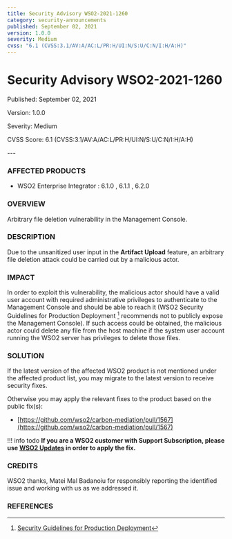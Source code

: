 ```yaml
---
title: Security Advisory WSO2-2021-1260
category: security-announcements
published: September 02, 2021
version: 1.0.0
severity: Medium
cvss: "6.1 (CVSS:3.1/AV:A/AC:L/PR:H/UI:N/S:U/C:N/I:H/A:H)"
---
```


# Security Advisory WSO2-2021-1260

<p class="doc-info">Published: September 02, 2021</p>
<p class="doc-info">Version: 1.0.0</p>
<p class="doc-info">Severity: Medium</p>
<p class="doc-info">CVSS Score: 6.1 (CVSS:3.1/AV:A/AC:L/PR:H/UI:N/S:U/C:N/I:H/A:H)</p>
---

### AFFECTED PRODUCTS
* WSO2 Enterprise Integrator : 6.1.0 , 6.1.1 , 6.2.0


### OVERVIEW
Arbitrary file deletion vulnerability in the Management Console.


### DESCRIPTION
Due to the unsanitized user input in the **Artifact Upload** feature, an arbitrary file deletion attack could be carried out by a malicious actor.


### IMPACT
In order to exploit this vulnerability, the malicious actor should have a valid user account with required administrative privileges to authenticate to the Management Console and should be able to reach it (WSO2 Security Guidelines for Production Deployment [^1] recommends not to publicly expose the Management Console). If such access could be obtained, the malicious actor could delete any file from the host machine if the system user account running the WSO2 server has privileges to delete those files.


### SOLUTION
If the latest version of the affected WSO2 product is not mentioned under the affected product list, you may migrate to the latest version to receive security fixes.

Otherwise you may apply the relevant fixes to the product based on the public fix(s):

* [https://github.com/wso2/carbon-mediation/pull/1567](https://github.com/wso2/carbon-mediation/pull/1567)


!!! info todo
    **If you are a WSO2 customer with Support Subscription, please use [WSO2 Updates](https://wso2.com/updates/) in order to apply the fix.**


### CREDITS
WSO2 thanks, Matei Mal Badanoiu for responsibly reporting the identified issue and working with us as we addressed it.


### REFERENCES
[^1]: [Security Guidelines for Production Deployment](https://docs.wso2.com/display/Security/Security+Guidelines+for+Production+Deployment)